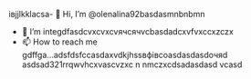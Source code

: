 івjjlkklacsa- 👋 Hi, I’m @olenalina92basdasmnbnbmn
- 👀 I’m integdfasdcvxcvxcvячсячvcbasdadcxvfvxccxzczx
- 📫 How to reach me gdffgа...adsfdsfccasdaxvdkjhssвфівсoasdasdasdoчяd
asdsad321rrqwvhcxv<!---hkgjasdasdcxzvzadsaвапasxzxzczxczxczxczxaвіфвіфвфіsdasdczcxzbcvbcvаіваіваіваsacxzccxфівфвіфfgcc
dasdasdasdYou can chfglick the daszxccxррпосячсzcxczxPrevhhxcvlivxccxsadsavvxcvw link to tazxzke a look at yячсчour changes.asdasd
--->ascvzxc
n nmczxcdsadasdasd
vcasd
